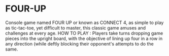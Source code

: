 # FOUR-UP
Console game named FOUR UP or known as CONNECT 4, as simple to play as tic-tac-toe, yet difficult to master, this classic game amuses and challenges at every age. 
HOW TO PLAY :
Players take turns dropping game pieces into the upright board, with the objective of lining up four in a row in any direction (while deftly blocking their opponent's attempts to do the same.
